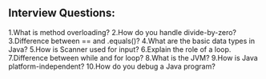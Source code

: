 ## Interview Questions:

1.What is method overloading?
2.How do you handle divide-by-zero?
3.Difference between == and .equals()?
4.What are the basic data types in Java?
5.How is Scanner used for input?
6.Explain the role of a loop.
7.Difference between while and for loop?
8.What is the JVM?
9.How is Java platform-independent?
10.How do you debug a Java program?
